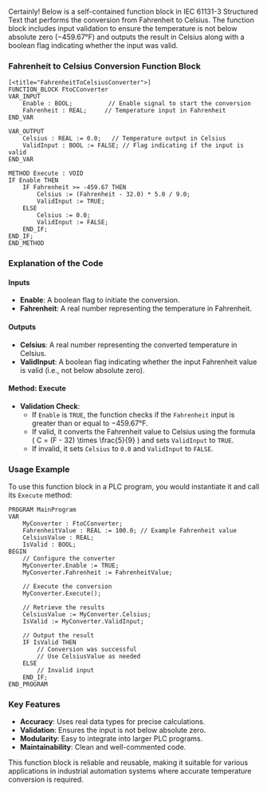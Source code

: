 Certainly! Below is a self-contained function block in IEC 61131-3 Structured Text that performs the conversion from Fahrenheit to Celsius. The function block includes input validation to ensure the temperature is not below absolute zero (−459.67°F) and outputs the result in Celsius along with a boolean flag indicating whether the input was valid.

### Fahrenheit to Celsius Conversion Function Block

```st
[<title="FahrenheitToCelsiusConverter">]
FUNCTION_BLOCK FtoCConverter
VAR_INPUT
    Enable : BOOL;          // Enable signal to start the conversion
    Fahrenheit : REAL;     // Temperature input in Fahrenheit
END_VAR

VAR_OUTPUT
    Celsius : REAL := 0.0;   // Temperature output in Celsius
    ValidInput : BOOL := FALSE; // Flag indicating if the input is valid
END_VAR

METHOD Execute : VOID
IF Enable THEN
    IF Fahrenheit >= -459.67 THEN
        Celsius := (Fahrenheit - 32.0) * 5.0 / 9.0;
        ValidInput := TRUE;
    ELSE
        Celsius := 0.0;
        ValidInput := FALSE;
    END_IF;
END_IF;
END_METHOD
```

### Explanation of the Code

#### Inputs
- **Enable**: A boolean flag to initiate the conversion.
- **Fahrenheit**: A real number representing the temperature in Fahrenheit.

#### Outputs
- **Celsius**: A real number representing the converted temperature in Celsius.
- **ValidInput**: A boolean flag indicating whether the input Fahrenheit value is valid (i.e., not below absolute zero).

#### Method: Execute
- **Validation Check**: 
  - If `Enable` is `TRUE`, the function checks if the `Fahrenheit` input is greater than or equal to −459.67°F.
  - If valid, it converts the Fahrenheit value to Celsius using the formula \( C = (F - 32) \times \frac{5}{9} \) and sets `ValidInput` to `TRUE`.
  - If invalid, it sets `Celsius` to `0.0` and `ValidInput` to `FALSE`.

### Usage Example

To use this function block in a PLC program, you would instantiate it and call its `Execute` method:

```st
PROGRAM MainProgram
VAR
    MyConverter : FtoCConverter;
    FahrenheitValue : REAL := 100.0; // Example Fahrenheit value
    CelsiusValue : REAL;
    IsValid : BOOL;
BEGIN
    // Configure the converter
    MyConverter.Enable := TRUE;
    MyConverter.Fahrenheit := FahrenheitValue;

    // Execute the conversion
    MyConverter.Execute();

    // Retrieve the results
    CelsiusValue := MyConverter.Celsius;
    IsValid := MyConverter.ValidInput;

    // Output the result
    IF IsValid THEN
        // Conversion was successful
        // Use CelsiusValue as needed
    ELSE
        // Invalid input
    END_IF;
END_PROGRAM
```

### Key Features
- **Accuracy**: Uses real data types for precise calculations.
- **Validation**: Ensures the input is not below absolute zero.
- **Modularity**: Easy to integrate into larger PLC programs.
- **Maintainability**: Clean and well-commented code.

This function block is reliable and reusable, making it suitable for various applications in industrial automation systems where accurate temperature conversion is required.
